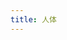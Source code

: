 ```yaml
---
title: 人体
---
```


<script setup>
import QAppendix from '@components/QAppendix.vue';
import file from '@public/data/appendix/human_body.csv?raw';
</script>

<QAppendix :file="file" />

